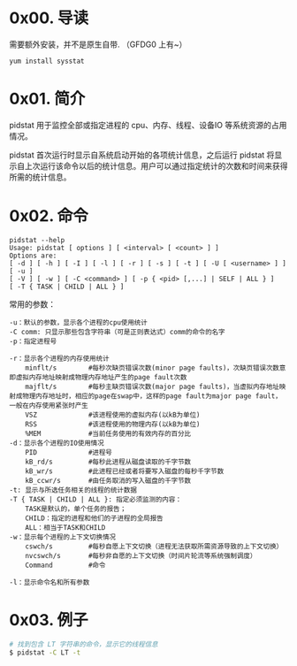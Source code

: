 # 0x00. 导读

需要额外安装，并不是原生自带. （GFDG0 上有~）

```
yum install sysstat
```

# 0x01. 简介

pidstat 用于监控全部或指定进程的 cpu、内存、线程、设备IO 等系统资源的占用情况。

pidstat 首次运行时显示自系统启动开始的各项统计信息，之后运行 pidstat 将显示自上次运行该命令以后的统计信息。用户可以通过指定统计的次数和时间来获得所需的统计信息。

# 0x02. 命令

```
pidstat --help
Usage: pidstat [ options ] [ <interval> [ <count> ] ]
Options are:
[ -d ] [ -h ] [ -I ] [ -l ] [ -r ] [ -s ] [ -t ] [ -U [ <username> ] ] [ -u ]
[ -V ] [ -w ] [ -C <command> ] [ -p { <pid> [,...] | SELF | ALL } ]
[ -T { TASK | CHILD | ALL } ]
```

常用的参数：
```
-u：默认的参数，显示各个进程的cpu使用统计  
-C comm: 只显示那些包含字符串（可是正则表达式）comm的命令的名字
-p：指定进程号

-r：显示各个进程的内存使用统计  
    minflt/s		#每秒次缺页错误次数(minor page faults)，次缺页错误次数意即虚拟内存地址映射成物理内存地址产生的page fault次数
    majflt/s		#每秒主缺页错误次数(major page faults)，当虚拟内存地址映射成物理内存地址时，相应的page在swap中，这样的page fault为major page fault，一般在内存使用紧张时产生
    VSZ			    #该进程使用的虚拟内存(以kB为单位)
    RSS			    #该进程使用的物理内存(以kB为单位)
    %MEM	        #当前任务使用的有效内存的百分比
-d：显示各个进程的IO使用情况  
    PID			    #进程号
    kB_rd/s			#每秒此进程从磁盘读取的千字节数
    kB_wr/s			#此进程已经或者将要写入磁盘的每秒千字节数
    kB_ccwr/s	    #由任务取消的写入磁盘的千字节数
-t: 显示与所选任务相关的线程的统计数据
-T { TASK | CHILD | ALL }: 指定必须监测的内容：
    TASK是默认的，单个任务的报告；
    CHILD：指定的进程和他们的子进程的全局报告
    ALL：相当于TASK和CHILD
-w：显示每个进程的上下文切换情况 
    cswch/s			#每秒自愿上下文切换（进程无法获取所需资源导致的上下文切换）
    nvcswch/s		#每秒非自愿的上下文切换（时间片轮流等系统强制调度）
    Command			#命令 

-l：显示命令名和所有参数
```

# 0x03. 例子

```bash
# 找到包含 LT 字符串的命令，显示它的线程信息
$ pidstat -C LT -t
```